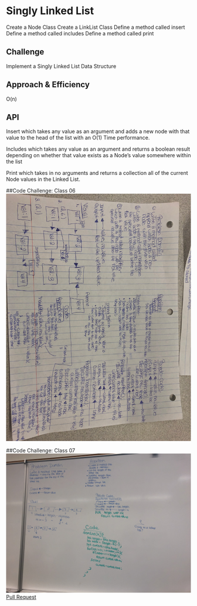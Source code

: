 # Singly Linked List
Create a Node Class
Create a LinkList Class
Define a method called insert
Define a method called includes
Define a method called print

## Challenge
Implement a Singly Linked List Data Structure

## Approach & Efficiency
O(n)

## API
Insert which takes any value as an argument and adds a new node with that value to the head of the list with an O(1) Time performance.

Includes which takes any value as an argument and returns a boolean result depending on whether that value exists as a Node’s value somewhere within the list

Print which takes in no arguments and returns a collection all of the current Node values in the Linked List.

##Code Challenge: Class 06
  ![WhiteBoard 6](./assets/whiteboard-6.jpg)


##Code Challenge: Class 07
  ![WhiteBoard 7](./assets/whiteboard-7.jpg)
  [Pull Request](https://github.com/TRose2014/data-structures-and-algorithms/compare/ll_kth_from_end?expand=1)